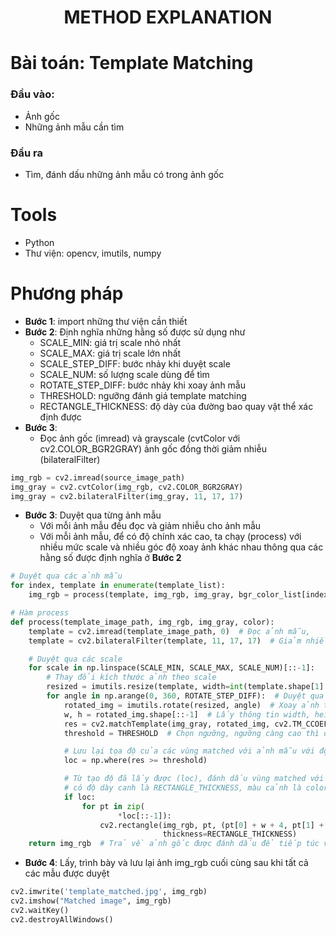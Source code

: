 <h1 style="text-align: center">METHOD EXPLANATION</h1>

# Bài toán: Template Matching

### Đầu vào:

* Ảnh gốc
* Những ảnh mẫu cần tìm

### Đầu ra

* Tìm, đánh dấu những ảnh mẫu có trong ảnh gốc

# Tools

* Python
* Thư viện: opencv, imutils, numpy

# Phương pháp

* **Bước 1**: import những thư viện cần thiết
* **Bước 2**: Định nghĩa những hằng số được sử dụng như
    * SCALE_MIN: giá trị scale nhỏ nhất
    * SCALE_MAX: giá trị scale lớn nhất
    * SCALE_STEP_DIFF: bước nhảy khi duyệt scale
    * SCALE_NUM: số lượng scale dùng để tìm
    * ROTATE_STEP_DIFF: bước nhảy khi xoay ảnh mẫu
    * THRESHOLD: ngưỡng đánh giá template matching
    * RECTANGLE_THICKNESS: độ dày của đường bao quay vật thể xác định được
* **Bước 3**:
    * Đọc ảnh gốc (imread) và grayscale (cvtColor với cv2.COLOR_BGR2GRAY) ảnh gốc đồng thời giảm nhiễu (bilateralFilter)

```python
img_rgb = cv2.imread(source_image_path)
img_gray = cv2.cvtColor(img_rgb, cv2.COLOR_BGR2GRAY)
img_gray = cv2.bilateralFilter(img_gray, 11, 17, 17)
```

* **Bước 3**: Duyệt qua từng ảnh mẫu
    * Với mỗi ảnh mẫu đều đọc và giảm nhiễu cho ảnh mẫu
    * Với mỗi ảnh mẫu, để có độ chính xác cao, ta chạy (process) với nhiều mức scale và nhiều góc độ xoay ảnh khác nhau
      thông qua các hằng số được định nghĩa ở **Bước 2**

```python
# Duyệt qua các ảnh mẫu
for index, template in enumerate(template_list):
    img_rgb = process(template, img_rgb, img_gray, bgr_color_list[index])
```

```python
# Hàm process
def process(template_image_path, img_rgb, img_gray, color):
    template = cv2.imread(template_image_path, 0)  # Đọc ảnh mẫu,
    template = cv2.bilateralFilter(template, 11, 17, 17)  # Giảm nhiễu, làm mịn cho ảnh mẫu

    # Duyệt qua các scale
    for scale in np.linspace(SCALE_MIN, SCALE_MAX, SCALE_NUM)[::-1]:
        # Thay đổi kích thước ảnh theo scale
        resized = imutils.resize(template, width=int(template.shape[1] * scale))
        for angle in np.arange(0, 360, ROTATE_STEP_DIFF):  # Duyệt qua các độ xoay của ảnh
            rotated_img = imutils.rotate(resized, angle)  # Xoay ảnh theo rotate
            w, h = rotated_img.shape[::-1]  # Lấy thông tin width, height của mẫu
            res = cv2.matchTemplate(img_gray, rotated_img, cv2.TM_CCOEFF_NORMED)  # Thực hiện matching
            threshold = THRESHOLD  # Chọn ngưỡng, ngưỡng càng cao thì độ chính xác cằng cao với cv2.TM_CCOEFF_NORMED

            # Lưu lại tọa độ của các vùng matched với ảnh mẫu với độ chính xác lớn hơn hoặc bằng threshold
            loc = np.where(res >= threshold)

            # Từ tạo độ đã lấy được (loc), đánh dấu vùng matched với hình chữ nhật 
            # có độ dày canh là RECTANGLE_THICKNESS, màu cảnh là color
            if loc:
                for pt in zip(
                        *loc[::-1]):
                    cv2.rectangle(img_rgb, pt, (pt[0] + w + 4, pt[1] + h + 4), color=color,
                                  thickness=RECTANGLE_THICKNESS)
    return img_rgb  # Trả về ảnh gốc được đánh dấu để tiếp túc với những ảnh mẫu tiếp theo
```

* **Bước 4**: Lấy, trình bày và lưu lại ảnh img_rgb cuối cùng sau khi tất cả các mẫu được duyệt

```python
cv2.imwrite('template_matched.jpg', img_rgb)
cv2.imshow("Matched image", img_rgb)
cv2.waitKey()
cv2.destroyAllWindows()
```